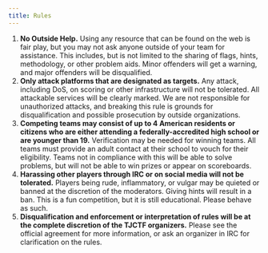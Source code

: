 ```yaml
---
title: Rules
---
```


1. **No Outside Help.** Using any resource that can be found on the web is fair play, but you may not ask anyone outside of your team for assistance. This includes, but is not limited to the sharing of flags, hints, methodology, or other problem aids. Minor offenders will get a warning, and major offenders will be disqualified.
2. **Only attack platforms that are designated as targets.** Any attack, including DoS, on scoring or other infrastructure will not be tolerated. All attackable services will be clearly marked. We are not responsible for unauthorized attacks, and breaking this rule is grounds for disqualification and possible prosecution by outside organizations.
3. **Competing teams may consist of up to 4 American residents or citizens who are either attending a federally-accredited high school or are younger than 19.** Verification may be needed for winning teams. All teams must provide an adult contact at their school to vouch for their eligibility. Teams not in compliance with this will be able to solve problems, but will not be able to win prizes or appear on scoreboards.
4. **Harassing other players through IRC or on social media will not be tolerated.** Players being rude, inflammatory, or vulgar may be quieted or banned at the discretion of the moderators. Giving hints will result in a ban. This is a fun competition, but it is still educational. Please behave as such.
5. **Disqualification and enforcement or interpretation of rules will be at the complete discretion of the TJCTF organizers.** Please see the official agreement for more information, or ask an organizer in IRC for clarification on the rules.